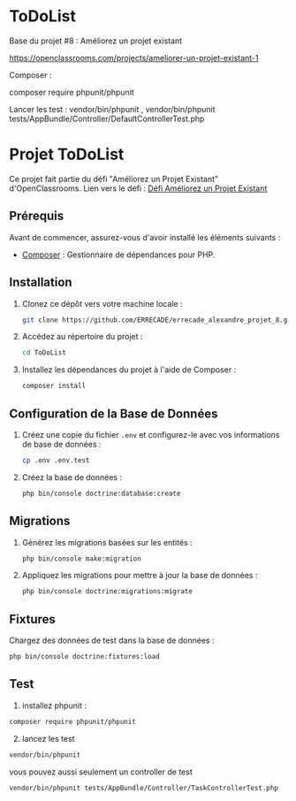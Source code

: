 ToDoList
========

Base du projet #8 : Améliorez un projet existant

https://openclassrooms.com/projects/ameliorer-un-projet-existant-1

Composer : 

composer require phpunit/phpunit

Lancer les test :  vendor/bin/phpunit ,  vendor/bin/phpunit tests/AppBundle/Controller/DefaultControllerTest.php

# Projet ToDoList

Ce projet fait partie du défi "Améliorez un Projet Existant" d'OpenClassrooms.
Lien vers le défi : [Défi Améliorez un Projet Existant](https://openclassrooms.com/projects/ameliorer-un-projet-existant-1)

## Prérequis

Avant de commencer, assurez-vous d'avoir installé les éléments suivants :

- [Composer](https://getcomposer.org/) : Gestionnaire de dépendances pour PHP.

## Installation

1. Clonez ce dépôt vers votre machine locale :

    ```bash
    git clone https://github.com/ERRECADE/errecade_alexandre_projet_8.git
    ```

2. Accédez au répertoire du projet :

    ```bash
    cd ToDoList
    ```

3. Installez les dépendances du projet à l'aide de Composer :

    ```bash
    composer install
    ```

## Configuration de la Base de Données

1. Créez une copie du fichier `.env` et configurez-le avec vos informations de base de données :

    ```bash
    cp .env .env.test
    ```
2. Créez la base de données :

    ```bash
    php bin/console doctrine:database:create
    ```

## Migrations

1. Générez les migrations basées sur les entités :

    ```bash
    php bin/console make:migration
    ```

2. Appliquez les migrations pour mettre à jour la base de données :

    ```bash
    php bin/console doctrine:migrations:migrate
    ```

## Fixtures

Chargez des données de test dans la base de données :

```bash
php bin/console doctrine:fixtures:load
 ```


## Test
1. installez phpunit : 
 
 ```bash
composer require phpunit/phpunit
```
2. lancez les test 

```bash
vendor/bin/phpunit
```
vous pouvez aussi seulement un controller de test 
```bash
vendor/bin/phpunit tests/AppBundle/Controller/TaskControllerTest.php
```